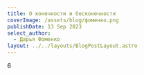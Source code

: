 ```yaml
---
title: О конечности и бесконечности
coverImage: /assets/blog/фоменко.png
publishDate: 13 Sep 2023
select_author:
  - Дарья Фоменко
layout: ../../layouts/BlogPostLayout.astro
---
```

6